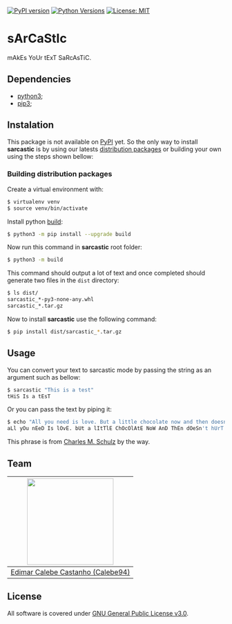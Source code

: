 [![PyPI version](https://img.shields.io/pypi/v/sarcasticase)](https://pypi.org/project/sarcasticase/)
[![Python Versions](https://img.shields.io/pypi/pyversions/sarcasticase)](https://pypi.org/project/sarcasticase/)
[![License: MIT](https://img.shields.io/badge/License-MIT-yellow.svg)](https://opensource.org/licenses/MIT)

# sArCaStIc

mAkEs YoUr tExT SaRcAsTiC.

## Dependencies

* [python3];
* [pip3];

## Instalation

This package is not available on [PyPI] yet.
So the only way to install **sarcastic** is by using our latests [distribution packages] or building your own using the steps shown bellow:

### Building distribution packages

Create a virtual environment with:

```sh
$ virtualenv venv
$ source venv/bin/activate
```

Install python [build]:

```sh
$ python3 -m pip install --upgrade build
```

Now run this command in **sarcastic** root folder:

```sh
$ python3 -m build
```

This command should output a lot of text and once completed should generate two files in the `dist` directory:

```sh
$ ls dist/
sarcastic_*-py3-none-any.whl
sarcastic_*.tar.gz
```

Now to install **sarcastic** use the following command:

```sh
$ pip install dist/sarcastic_*.tar.gz
```

## Usage

You can convert your text to sarcastic mode by passing the string as an argument such as bellow:

``` sh
$ sarcastic "This is a test"
tHiS Is a tEsT
```

Or you can pass the text by piping it:

``` sh
$ echo "All you need is love. But a little chocolate now and then doesn't hurt." | sarcastic
aLl yOu nEeD Is lOvE. bUt a lItTlE ChOcOlAtE NoW AnD ThEn dOeSn't hUrT.
```

This phrase is from [Charles M. Schulz](https://en.wikipedia.org/wiki/Charles_M._Schulz) by the way.

## Team

| <img src="https://github.com/Calebe94.png" width="200px"> |
|:---------------------------------------------------------:|
| [Edimar Calebe Castanho (Calebe94)](https://github.com/Calebe94) |

## License

All software is covered under [GNU General Public License v3.0](https://www.gnu.org/licenses/gpl-3.0.en.html).

[python3]: https://python.org
[pip3]: https://pypi.org/project/pip/
[build]: https://pypi.org/project/build/
[PyPI]: https://pypi.org/
[distribution packages]: https://packaging.python.org/glossary/#term-Distribution-Package
